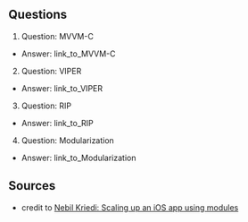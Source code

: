 ## Questions

1) Question: MVVM-C
- Answer: link_to_MVVM-C

2) Question: VIPER
- Answer: link_to_VIPER

3) Question: RIP
- Answer: link_to_RIP

4) Question: Modularization
- Answer: link_to_Modularization

## Sources
- credit to [Nebil Kriedi: Scaling up an iOS app using modules](https://bit.ly/3t6PI6y)
